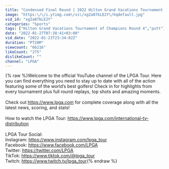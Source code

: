 ```yaml
---
title: "Condensed Final Round | 2022 Hilton Grand Vacations Tournament of Champions"
image: "https:\/\/i.ytimg.com\/vi\/xgZa87kLE2Y\/hqdefault.jpg"
vid_id: "xgZa87kLE2Y"
categories: "Sports"
tags: ["Hilton Grand Vacations Tournament of Champions Round 4","putt"]
date: "2022-01-27T07:38:41+03:00"
vid_date: "2022-01-23T23:34:02Z"
duration: "PT20M"
viewcount: "66216"
likeCount: "275"
dislikeCount: ""
channel: "LPGA"
---
```

{% raw %}Welcome to the official YouTube channel of the LPGA Tour. Here you can find everything you need to stay up to date with all of the action featuring some of the world’s best golfers! Check in for highlights from every tournament plus full round replays, top shots and amazing moments.<br /><br />Check out <a rel="nofollow" target="blank" href="https://www.lpga.com">https://www.lpga.com</a> for complete coverage along with all the latest news, scoring, and stats!<br /><br />How to watch the LPGA Tour: <a rel="nofollow" target="blank" href="https://www.lpga.com/international-tv-distribution">https://www.lpga.com/international-tv-distribution</a><br /><br />LPGA Tour Social: <br />Instagram: <a rel="nofollow" target="blank" href="https://www.instagram.com/lpga_tour">https://www.instagram.com/lpga_tour</a><br />Facebook: <a rel="nofollow" target="blank" href="https://www.facebook.com/LPGA">https://www.facebook.com/LPGA</a><br />Twitter: <a rel="nofollow" target="blank" href="https://twitter.com/LPGA">https://twitter.com/LPGA</a><br />TikTok: <a rel="nofollow" target="blank" href="https://www.tiktok.com/@lpga_tour">https://www.tiktok.com/@lpga_tour</a><br />Twitch: <a rel="nofollow" target="blank" href="https://www.twitch.tv/lpga_tour">https://www.twitch.tv/lpga_tour</a>{% endraw %}
